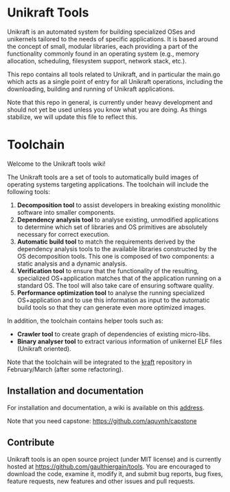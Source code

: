 Unikraft Tools
==============================

Unikraft is an automated system for building specialized OSes and
unikernels tailored to the needs of specific applications. It is based
around the concept of small, modular libraries, each providing a part
of the functionality commonly found in an operating system (e.g.,
memory allocation, scheduling, filesystem support, network stack,
etc.).

This repo contains all tools related to Unikraft, and in particular
the main.go which acts as a single point of entry for all Unikraft
operations, including the downloading, building and running
of Unikraft applications.

Note that this repo in general, is currently under heavy development
and should not yet be used unless you know what you are doing. As things 
stabilize, we will update this file to reflect this.

# Toolchain

Welcome to the Unikraft tools wiki!

The Unikraft tools are a set of tools to automatically build images of operating systems targeting applications. The toolchain will include the following tools:
1. **Decomposition tool** to assist developers in breaking existing monolithic software into smaller components.
2. **Dependency analysis tool** to analyse existing, unmodified applications to determine which set of libraries and OS primitives are absolutely necessary for correct execution.
3. **Automatic build tool** to match the requirements derived by the dependency analysis tools to the available libraries constructed by the OS decomposition tools. This one is composed of two components: a static analysis and a dynamic analysis.
4. **Verification tool** to ensure that the functionality of the resulting, specialized OS+application matches that of the application running on a standard OS. The tool will also take care of ensuring software quality.
5. **Performance optimization tool** to analyse the running specialized OS+application and to use this information as input to the automatic build tools so that they can generate even more optimized images.

In addition, the toolchain contains helper tools such as:
- **Crawler tool** to create graph of dependencies of existing micro-libs.
- **Binary analyser tool** to extract various information of unikernel ELF files (Unikraft oriented).

Note that the toolchain will be integrated to the [kraft](https://github.com/unikraft/kraft) repository in February/March (after some refactoring).

## Installation and documentation

For installation and documentation, a wiki is available on this [address](https://github.com/gaulthiergain/tools/wiki).

Note that you need capstone: https://github.com/aquynh/capstone

## Contribute

Unikraft tools is an open source project (under MIT license) and is currently hosted at https://github.com/gaulthiergain/tools. You are encouraged to download the code, examine it, modify it, and submit bug reports, bug fixes, feature requests, new features and other issues and pull requests.
